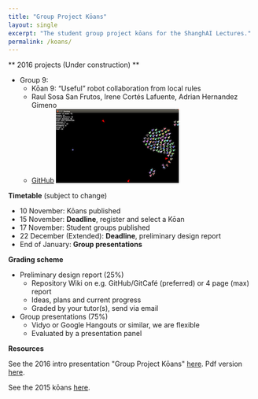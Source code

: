 ```yaml
---
title: "Group Project Kōans"
layout: single
excerpt: "The student group project kōans for the ShanghAI Lectures."
permalink: /koans/
---
```


** 2016 projects (Under construction) **

* Group 9: 
  * Kōan 9: “Useful” robot collaboration from local rules 
  * Raul Sosa San Frutos, Irene Cortés Lafuente, Adrian Hernandez Gimeno
  * [GitHub](https://github.com/SwarmBehavior) 
<a href="https://github.com/SwarmBehavior"><img src="/images/enemy_food.png"/></a>

**Timetable** (subject to change)

  * 10 November: Kōans published
  * 15 November: **Deadline**, register and select a Kōan
  * 17 November: Student groups published
  * 22 December (Extended): **Deadline**, preliminary design report
  * End of January: **Group presentations**
  
  
**Grading scheme**

  * Preliminary design report (25%) 
    * Repository Wiki on e.g. GitHub/GitCafé (preferred) or 4 page (max) report 
    * Ideas, plans and current progress 
    * Graded by your tutor(s), send via email
  * Group presentations (75%)
    * Vidyo or Google Hangouts or similar, we are flexible
    * Evaluated by a presentation panel


**Resources**

See the 2016 intro presentation "Group Project Kōans" [here](https://docs.google.com/presentation/d/1gfiMubkEwLBoKpMSd-DNq-61g0BOI_d6F8CeacI_pso/edit?usp=sharing). Pdf version [here](https://shanghai-lectures.github.io/slides/shail_koans_2016.pdf).

See the 2015 kōans [here](https://shanghai-lectures.github.io/archives/koans.html).
